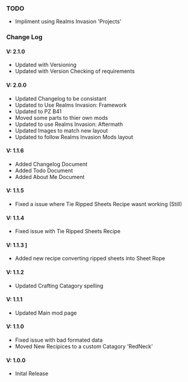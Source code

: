 
### **TODO**

- Impliment using Realms Invasion 'Projects'

### **Change Log**

#### V: 2.1.0
- Updated with Versioning 
- Updated with Version Checking of requirements

#### V: 2.0.0
- Updated Changelog to be consistant
- Updated to Use Realms Invasion: Framework
- Updated to PZ B41
- Moved some parts to thier own mods
- Updated to use Realms Invasion: Aftermath
- Updated Images to match new layout
- Updated to follow Realms Invasion Mods layout

#### V: 1.1.6
- Added Changelog Document
- Added Todo Document
- Added About Me Document


#### V: 1.1.5
- Fixed a issue where Tie Ripped Sheets Recipe wasnt working (Still)


#### V: 1.1.4
- Fixed issue with Tie Ripped Sheets Recipe

#### V: 1.1.3 ]
- Added new recipe converting ripped sheets into Sheet Rope


#### V: 1.1.2
- Updated Crafting Catagory spelling


#### V: 1.1.1
- Updated Main mod page


#### V: 1.1.0
- Fixed issue with bad formated data
- Moved New Recipices to a custom Catagory 'RedNeck'


#### V: 1.0.0
- Inital Release